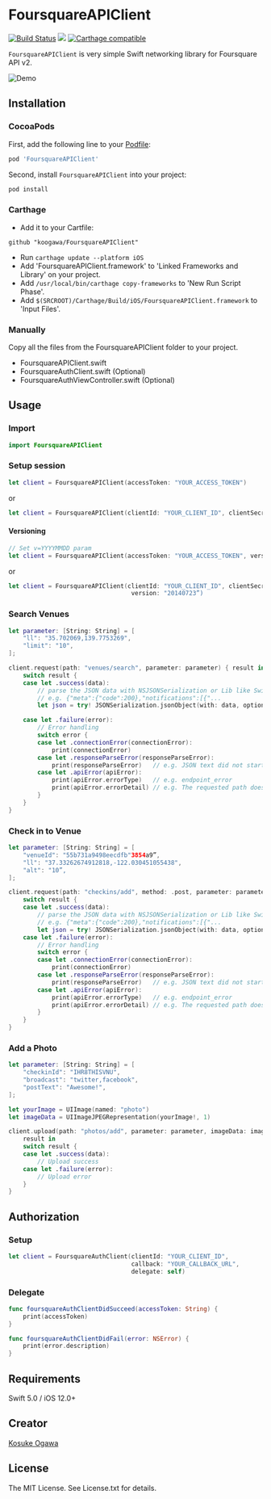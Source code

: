 # FoursquareAPIClient

[![Build Status](https://app.bitrise.io/app/17cd923d1ab78240/status.svg?token=DivdKwbflJCNl7iXujMIOA&branch=master)](https://app.bitrise.io/app/17cd923d1ab78240)
![](https://img.shields.io/cocoapods/v/FoursquareAPIClient.svg?style=flat)
[![Carthage compatible](https://img.shields.io/badge/Carthage-compatible-4BC51D.svg?style=flat)](https://github.com/koogawa/FoursquareAPIClient)

`FoursquareAPIClient` is very simple Swift networking library for Foursquare API v2.

![Demo](./screen.png)

## Installation

### CocoaPods

First, add the following line to your [Podfile](http://guides.cocoapods.org/using/using-cocoapods.html):

```ruby
pod 'FoursquareAPIClient'
```

Second, install `FoursquareAPIClient` into your project:

```ruby
pod install
```

### Carthage

- Add it to your Cartfile:
```
github "koogawa/FoursquareAPIClient"
```
- Run `carthage update --platform iOS`
- Add 'FoursquareAPIClient.framework' to 'Linked Frameworks and Library' on your project.
- Add `/usr/local/bin/carthage copy-frameworks` to 'New Run Script Phase'.
- Add `$(SRCROOT)/Carthage/Build/iOS/FoursquareAPIClient.framework` to 'Input Files'.

### Manually

Copy all the files from the FoursquareAPIClient folder to your project.

* FoursquareAPIClient.swift
* FoursquareAuthClient.swift (Optional)
* FoursquareAuthViewController.swift (Optional)

## Usage

### Import

```swift
import FoursquareAPIClient
```

### Setup session

```swift
let client = FoursquareAPIClient(accessToken: "YOUR_ACCESS_TOKEN")
```

or

```swift
let client = FoursquareAPIClient(clientId: "YOUR_CLIENT_ID", clientSecret: "YOUR_CLIENT_SECRET")
```

#### Versioning

```swift
// Set v=YYYYMMDD param
let client = FoursquareAPIClient(accessToken: "YOUR_ACCESS_TOKEN", version: "20140723")
```

or

```swift
let client = FoursquareAPIClient(clientId: "YOUR_CLIENT_ID", clientSecret: "YOUR_CLIENT_SECRET”,
                                  version: "20140723”)
```

### Search Venues

```swift
let parameter: [String: String] = [
    "ll": "35.702069,139.7753269",
    "limit": "10",
];

client.request(path: "venues/search", parameter: parameter) { result in
    switch result {
    case let .success(data):
        // parse the JSON data with NSJSONSerialization or Lib like SwiftyJson
        // e.g. {"meta":{"code":200},"notifications":[{"...
        let json = try! JSONSerialization.jsonObject(with: data, options: [])

    case let .failure(error):
        // Error handling
        switch error {
        case let .connectionError(connectionError):
            print(connectionError)
        case let .responseParseError(responseParseError):
            print(responseParseError)   // e.g. JSON text did not start with array or object and option to allow fragments not set.
        case let .apiError(apiError):
            print(apiError.errorType)   // e.g. endpoint_error
            print(apiError.errorDetail) // e.g. The requested path does not exist.
        }
    }
}
```

### Check in to Venue

```swift
let parameter: [String: String] = [
    "venueId": "55b731a9498eecdfb"3854a9”,
    "ll": "37.33262674912818,-122.030451055438",
    "alt": "10”,
];

client.request(path: "checkins/add", method: .post, parameter: parameter) { result in
    switch result {
    case let .success(data):
        // parse the JSON data with NSJSONSerialization or Lib like SwiftyJson
        // e.g. {"meta":{"code":200},"notifications":[{"...
        let json = try! JSONSerialization.jsonObject(with: data, options: [])
    case let .failure(error):
        // Error handling
        switch error {
        case let .connectionError(connectionError):
            print(connectionError)
        case let .responseParseError(responseParseError):
            print(responseParseError)   // e.g. JSON text did not start with array or object and option to allow fragments not set.
        case let .apiError(apiError):
            print(apiError.errorType)   // e.g. endpoint_error
            print(apiError.errorDetail) // e.g. The requested path does not exist.
        }
    }
}
```

### Add a Photo

```swift
let parameter: [String: String] = [
    "checkinId": "IHR8THISVNU",
    "broadcast": "twitter,facebook",
    "postText": "Awesome!",
];

let yourImage = UIImage(named: "photo")
let imageData = UIImageJPEGRepresentation(yourImage!, 1)

client.upload(path: "photos/add", parameter: parameter, imageData: imageData!) {
    result in
    switch result {
    case let .success(data):
        // Upload success
    case let .failure(error):
        // Upload error
    }
}
```

## Authorization

### Setup

```swift
let client = FoursquareAuthClient(clientId: "YOUR_CLIENT_ID",
                                  callback: "YOUR_CALLBACK_URL",
                                  delegate: self)
```

### Delegate

```swift
func foursquareAuthClientDidSucceed(accessToken: String) {
    print(accessToken)
}

func foursquareAuthClientDidFail(error: NSError) {
    print(error.description)
}
```


## Requirements

Swift 5.0 / iOS 12.0+

## Creator

[Kosuke Ogawa](http://www.twitter.com/koogawa)

## License

The MIT License. See License.txt for details.


